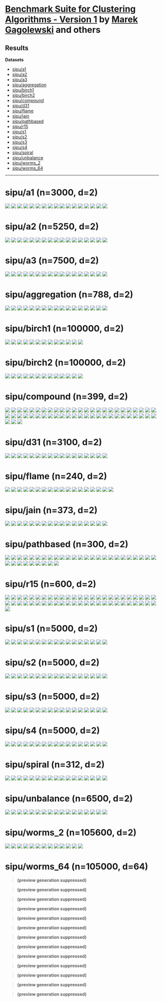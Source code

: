 # [Benchmark Suite for Clustering Algorithms - Version 1](https://github.com/gagolews/clustering_benchmarks_v1/) by [Marek Gagolewski](https://www.gagolewski.com) and others

## Results


**Datasets**

* [sipu/a1](#sipu_a1)
* [sipu/a2](#sipu_a2)
* [sipu/a3](#sipu_a3)
* [sipu/aggregation](#sipu_aggregation)
* [sipu/birch1](#sipu_birch1)
* [sipu/birch2](#sipu_birch2)
* [sipu/compound](#sipu_compound)
* [sipu/d31](#sipu_d31)
* [sipu/flame](#sipu_flame)
* [sipu/jain](#sipu_jain)
* [sipu/pathbased](#sipu_pathbased)
* [sipu/r15](#sipu_r15)
* [sipu/s1](#sipu_s1)
* [sipu/s2](#sipu_s2)
* [sipu/s3](#sipu_s3)
* [sipu/s4](#sipu_s4)
* [sipu/spiral](#sipu_spiral)
* [sipu/unbalance](#sipu_unbalance)
* [sipu/worms_2](#sipu_worms_2)
* [sipu/worms_64](#sipu_worms_64)

--------------------------------------------------------------------------------

# sipu/a1 (n=3000, d=2) <a name="sipu_a1"></a>

![](sipu/a1.labels0.png)
![](sipu/a1.fastcluster_average.png)
![](sipu/a1.fastcluster_centroid.png)
![](sipu/a1.fastcluster_complete.png)
![](sipu/a1.fastcluster_median.png)
![](sipu/a1.fastcluster_ward.png)
![](sipu/a1.fastcluster_weighted.png)
![](sipu/a1.Genie_G0.1.png)
![](sipu/a1.Genie_G0.3.png)
![](sipu/a1.Genie_G0.5.png)
![](sipu/a1.Genie_G0.7.png)
![](sipu/a1.Genie_G1.0.png)
![](sipu/a1.GIc.png)
![](sipu/a1.IcA.png)
![](sipu/a1.ITM.png)
![](sipu/a1.sklearn_kmeans.png)
![](sipu/a1.sklearn_gm.png)



# sipu/a2 (n=5250, d=2) <a name="sipu_a2"></a>

![](sipu/a2.labels0.png)
![](sipu/a2.fastcluster_average.png)
![](sipu/a2.fastcluster_centroid.png)
![](sipu/a2.fastcluster_complete.png)
![](sipu/a2.fastcluster_median.png)
![](sipu/a2.fastcluster_ward.png)
![](sipu/a2.fastcluster_weighted.png)
![](sipu/a2.Genie_G0.1.png)
![](sipu/a2.Genie_G0.3.png)
![](sipu/a2.Genie_G0.5.png)
![](sipu/a2.Genie_G0.7.png)
![](sipu/a2.Genie_G1.0.png)
![](sipu/a2.GIc.png)
![](sipu/a2.IcA.png)
![](sipu/a2.ITM.png)
![](sipu/a2.sklearn_kmeans.png)
![](sipu/a2.sklearn_gm.png)



# sipu/a3 (n=7500, d=2) <a name="sipu_a3"></a>

![](sipu/a3.labels0.png)
![](sipu/a3.fastcluster_average.png)
![](sipu/a3.fastcluster_centroid.png)
![](sipu/a3.fastcluster_complete.png)
![](sipu/a3.fastcluster_median.png)
![](sipu/a3.fastcluster_ward.png)
![](sipu/a3.fastcluster_weighted.png)
![](sipu/a3.Genie_G0.1.png)
![](sipu/a3.Genie_G0.3.png)
![](sipu/a3.Genie_G0.5.png)
![](sipu/a3.Genie_G0.7.png)
![](sipu/a3.Genie_G1.0.png)
![](sipu/a3.GIc.png)
![](sipu/a3.IcA.png)
![](sipu/a3.ITM.png)
![](sipu/a3.sklearn_kmeans.png)
![](sipu/a3.sklearn_gm.png)



# sipu/aggregation (n=788, d=2) <a name="sipu_aggregation"></a>

![](sipu/aggregation.labels0.png)
![](sipu/aggregation.fastcluster_average.png)
![](sipu/aggregation.fastcluster_centroid.png)
![](sipu/aggregation.fastcluster_complete.png)
![](sipu/aggregation.fastcluster_median.png)
![](sipu/aggregation.fastcluster_ward.png)
![](sipu/aggregation.fastcluster_weighted.png)
![](sipu/aggregation.Genie_G0.1.png)
![](sipu/aggregation.Genie_G0.3.png)
![](sipu/aggregation.Genie_G0.5.png)
![](sipu/aggregation.Genie_G0.7.png)
![](sipu/aggregation.Genie_G1.0.png)
![](sipu/aggregation.GIc.png)
![](sipu/aggregation.IcA.png)
![](sipu/aggregation.ITM.png)
![](sipu/aggregation.sklearn_kmeans.png)
![](sipu/aggregation.sklearn_gm.png)



# sipu/birch1 (n=100000, d=2) <a name="sipu_birch1"></a>

![](sipu/birch1.labels0.png)
![](sipu/birch1.fastcluster_centroid.png)
![](sipu/birch1.fastcluster_median.png)
![](sipu/birch1.fastcluster_ward.png)
![](sipu/birch1.Genie_G0.1.png)
![](sipu/birch1.Genie_G0.3.png)
![](sipu/birch1.Genie_G0.5.png)
![](sipu/birch1.Genie_G0.7.png)
![](sipu/birch1.Genie_G1.0.png)
![](sipu/birch1.GIc.png)
![](sipu/birch1.IcA.png)
![](sipu/birch1.ITM.png)
![](sipu/birch1.sklearn_kmeans.png)



# sipu/birch2 (n=100000, d=2) <a name="sipu_birch2"></a>

![](sipu/birch2.labels0.png)
![](sipu/birch2.fastcluster_centroid.png)
![](sipu/birch2.fastcluster_median.png)
![](sipu/birch2.fastcluster_ward.png)
![](sipu/birch2.Genie_G0.1.png)
![](sipu/birch2.Genie_G0.3.png)
![](sipu/birch2.Genie_G0.5.png)
![](sipu/birch2.Genie_G0.7.png)
![](sipu/birch2.Genie_G1.0.png)
![](sipu/birch2.GIc.png)
![](sipu/birch2.IcA.png)
![](sipu/birch2.ITM.png)
![](sipu/birch2.sklearn_kmeans.png)



# sipu/compound (n=399, d=2) <a name="sipu_compound"></a>

![](sipu/compound.labels1.png)
![](sipu/compound.labels3.png)
![](sipu/compound.fastcluster_average.png)
![](sipu/compound.fastcluster_centroid.png)
![](sipu/compound.fastcluster_complete.png)
![](sipu/compound.fastcluster_median.png)
![](sipu/compound.fastcluster_ward.png)
![](sipu/compound.fastcluster_weighted.png)
![](sipu/compound.Genie_G0.1.png)
![](sipu/compound.Genie_G0.3.png)
![](sipu/compound.Genie_G0.5.png)
![](sipu/compound.Genie_G0.7.png)
![](sipu/compound.Genie_G1.0.png)
![](sipu/compound.GIc.png)
![](sipu/compound.IcA.png)
![](sipu/compound.ITM.png)
![](sipu/compound.sklearn_kmeans.png)
![](sipu/compound.sklearn_gm.png)
![](sipu/compound.labels2.png)
![](sipu/compound.labels4.png)
![](sipu/compound.fastcluster_average.png)
![](sipu/compound.fastcluster_centroid.png)
![](sipu/compound.fastcluster_complete.png)
![](sipu/compound.fastcluster_median.png)
![](sipu/compound.fastcluster_ward.png)
![](sipu/compound.fastcluster_weighted.png)
![](sipu/compound.Genie_G0.1.png)
![](sipu/compound.Genie_G0.3.png)
![](sipu/compound.Genie_G0.5.png)
![](sipu/compound.Genie_G0.7.png)
![](sipu/compound.Genie_G1.0.png)
![](sipu/compound.GIc.png)
![](sipu/compound.IcA.png)
![](sipu/compound.ITM.png)
![](sipu/compound.sklearn_kmeans.png)
![](sipu/compound.sklearn_gm.png)
![](sipu/compound.labels0.png)
![](sipu/compound.fastcluster_average.png)
![](sipu/compound.fastcluster_centroid.png)
![](sipu/compound.fastcluster_complete.png)
![](sipu/compound.fastcluster_median.png)
![](sipu/compound.fastcluster_ward.png)
![](sipu/compound.fastcluster_weighted.png)
![](sipu/compound.Genie_G0.1.png)
![](sipu/compound.Genie_G0.3.png)
![](sipu/compound.Genie_G0.5.png)
![](sipu/compound.Genie_G0.7.png)
![](sipu/compound.Genie_G1.0.png)
![](sipu/compound.GIc.png)
![](sipu/compound.IcA.png)
![](sipu/compound.ITM.png)
![](sipu/compound.sklearn_kmeans.png)
![](sipu/compound.sklearn_gm.png)



# sipu/d31 (n=3100, d=2) <a name="sipu_d31"></a>

![](sipu/d31.labels0.png)
![](sipu/d31.fastcluster_average.png)
![](sipu/d31.fastcluster_centroid.png)
![](sipu/d31.fastcluster_complete.png)
![](sipu/d31.fastcluster_median.png)
![](sipu/d31.fastcluster_ward.png)
![](sipu/d31.fastcluster_weighted.png)
![](sipu/d31.Genie_G0.1.png)
![](sipu/d31.Genie_G0.3.png)
![](sipu/d31.Genie_G0.5.png)
![](sipu/d31.Genie_G0.7.png)
![](sipu/d31.Genie_G1.0.png)
![](sipu/d31.GIc.png)
![](sipu/d31.IcA.png)
![](sipu/d31.ITM.png)
![](sipu/d31.sklearn_kmeans.png)
![](sipu/d31.sklearn_gm.png)



# sipu/flame (n=240, d=2) <a name="sipu_flame"></a>

![](sipu/flame.labels0.png)
![](sipu/flame.labels1.png)
![](sipu/flame.fastcluster_average.png)
![](sipu/flame.fastcluster_centroid.png)
![](sipu/flame.fastcluster_complete.png)
![](sipu/flame.fastcluster_median.png)
![](sipu/flame.fastcluster_ward.png)
![](sipu/flame.fastcluster_weighted.png)
![](sipu/flame.Genie_G0.1.png)
![](sipu/flame.Genie_G0.3.png)
![](sipu/flame.Genie_G0.5.png)
![](sipu/flame.Genie_G0.7.png)
![](sipu/flame.Genie_G1.0.png)
![](sipu/flame.GIc.png)
![](sipu/flame.IcA.png)
![](sipu/flame.ITM.png)
![](sipu/flame.sklearn_kmeans.png)
![](sipu/flame.sklearn_gm.png)



# sipu/jain (n=373, d=2) <a name="sipu_jain"></a>

![](sipu/jain.labels0.png)
![](sipu/jain.fastcluster_average.png)
![](sipu/jain.fastcluster_centroid.png)
![](sipu/jain.fastcluster_complete.png)
![](sipu/jain.fastcluster_median.png)
![](sipu/jain.fastcluster_ward.png)
![](sipu/jain.fastcluster_weighted.png)
![](sipu/jain.Genie_G0.1.png)
![](sipu/jain.Genie_G0.3.png)
![](sipu/jain.Genie_G0.5.png)
![](sipu/jain.Genie_G0.7.png)
![](sipu/jain.Genie_G1.0.png)
![](sipu/jain.GIc.png)
![](sipu/jain.IcA.png)
![](sipu/jain.ITM.png)
![](sipu/jain.sklearn_kmeans.png)
![](sipu/jain.sklearn_gm.png)



# sipu/pathbased (n=300, d=2) <a name="sipu_pathbased"></a>

![](sipu/pathbased.labels0.png)
![](sipu/pathbased.fastcluster_average.png)
![](sipu/pathbased.fastcluster_centroid.png)
![](sipu/pathbased.fastcluster_complete.png)
![](sipu/pathbased.fastcluster_median.png)
![](sipu/pathbased.fastcluster_ward.png)
![](sipu/pathbased.fastcluster_weighted.png)
![](sipu/pathbased.Genie_G0.1.png)
![](sipu/pathbased.Genie_G0.3.png)
![](sipu/pathbased.Genie_G0.5.png)
![](sipu/pathbased.Genie_G0.7.png)
![](sipu/pathbased.Genie_G1.0.png)
![](sipu/pathbased.GIc.png)
![](sipu/pathbased.IcA.png)
![](sipu/pathbased.ITM.png)
![](sipu/pathbased.sklearn_kmeans.png)
![](sipu/pathbased.sklearn_gm.png)
![](sipu/pathbased.labels1.png)
![](sipu/pathbased.fastcluster_average.png)
![](sipu/pathbased.fastcluster_centroid.png)
![](sipu/pathbased.fastcluster_complete.png)
![](sipu/pathbased.fastcluster_median.png)
![](sipu/pathbased.fastcluster_ward.png)
![](sipu/pathbased.fastcluster_weighted.png)
![](sipu/pathbased.Genie_G0.1.png)
![](sipu/pathbased.Genie_G0.3.png)
![](sipu/pathbased.Genie_G0.5.png)
![](sipu/pathbased.Genie_G0.7.png)
![](sipu/pathbased.Genie_G1.0.png)
![](sipu/pathbased.GIc.png)
![](sipu/pathbased.IcA.png)
![](sipu/pathbased.ITM.png)
![](sipu/pathbased.sklearn_kmeans.png)
![](sipu/pathbased.sklearn_gm.png)



# sipu/r15 (n=600, d=2) <a name="sipu_r15"></a>

![](sipu/r15.labels2.png)
![](sipu/r15.fastcluster_average.png)
![](sipu/r15.fastcluster_centroid.png)
![](sipu/r15.fastcluster_complete.png)
![](sipu/r15.fastcluster_median.png)
![](sipu/r15.fastcluster_ward.png)
![](sipu/r15.fastcluster_weighted.png)
![](sipu/r15.Genie_G0.1.png)
![](sipu/r15.Genie_G0.3.png)
![](sipu/r15.Genie_G0.5.png)
![](sipu/r15.Genie_G0.7.png)
![](sipu/r15.Genie_G1.0.png)
![](sipu/r15.GIc.png)
![](sipu/r15.IcA.png)
![](sipu/r15.ITM.png)
![](sipu/r15.sklearn_kmeans.png)
![](sipu/r15.sklearn_gm.png)
![](sipu/r15.labels1.png)
![](sipu/r15.fastcluster_average.png)
![](sipu/r15.fastcluster_centroid.png)
![](sipu/r15.fastcluster_complete.png)
![](sipu/r15.fastcluster_median.png)
![](sipu/r15.fastcluster_ward.png)
![](sipu/r15.fastcluster_weighted.png)
![](sipu/r15.Genie_G0.1.png)
![](sipu/r15.Genie_G0.3.png)
![](sipu/r15.Genie_G0.5.png)
![](sipu/r15.Genie_G0.7.png)
![](sipu/r15.Genie_G1.0.png)
![](sipu/r15.GIc.png)
![](sipu/r15.IcA.png)
![](sipu/r15.ITM.png)
![](sipu/r15.sklearn_kmeans.png)
![](sipu/r15.sklearn_gm.png)
![](sipu/r15.labels0.png)
![](sipu/r15.fastcluster_average.png)
![](sipu/r15.fastcluster_centroid.png)
![](sipu/r15.fastcluster_complete.png)
![](sipu/r15.fastcluster_median.png)
![](sipu/r15.fastcluster_ward.png)
![](sipu/r15.fastcluster_weighted.png)
![](sipu/r15.Genie_G0.1.png)
![](sipu/r15.Genie_G0.3.png)
![](sipu/r15.Genie_G0.5.png)
![](sipu/r15.Genie_G0.7.png)
![](sipu/r15.Genie_G1.0.png)
![](sipu/r15.GIc.png)
![](sipu/r15.IcA.png)
![](sipu/r15.ITM.png)
![](sipu/r15.sklearn_kmeans.png)
![](sipu/r15.sklearn_gm.png)



# sipu/s1 (n=5000, d=2) <a name="sipu_s1"></a>

![](sipu/s1.labels0.png)
![](sipu/s1.fastcluster_average.png)
![](sipu/s1.fastcluster_centroid.png)
![](sipu/s1.fastcluster_complete.png)
![](sipu/s1.fastcluster_median.png)
![](sipu/s1.fastcluster_ward.png)
![](sipu/s1.fastcluster_weighted.png)
![](sipu/s1.Genie_G0.1.png)
![](sipu/s1.Genie_G0.3.png)
![](sipu/s1.Genie_G0.5.png)
![](sipu/s1.Genie_G0.7.png)
![](sipu/s1.Genie_G1.0.png)
![](sipu/s1.GIc.png)
![](sipu/s1.IcA.png)
![](sipu/s1.ITM.png)
![](sipu/s1.sklearn_kmeans.png)
![](sipu/s1.sklearn_gm.png)



# sipu/s2 (n=5000, d=2) <a name="sipu_s2"></a>

![](sipu/s2.labels0.png)
![](sipu/s2.fastcluster_average.png)
![](sipu/s2.fastcluster_centroid.png)
![](sipu/s2.fastcluster_complete.png)
![](sipu/s2.fastcluster_median.png)
![](sipu/s2.fastcluster_ward.png)
![](sipu/s2.fastcluster_weighted.png)
![](sipu/s2.Genie_G0.1.png)
![](sipu/s2.Genie_G0.3.png)
![](sipu/s2.Genie_G0.5.png)
![](sipu/s2.Genie_G0.7.png)
![](sipu/s2.Genie_G1.0.png)
![](sipu/s2.GIc.png)
![](sipu/s2.IcA.png)
![](sipu/s2.ITM.png)
![](sipu/s2.sklearn_kmeans.png)
![](sipu/s2.sklearn_gm.png)



# sipu/s3 (n=5000, d=2) <a name="sipu_s3"></a>

![](sipu/s3.labels0.png)
![](sipu/s3.fastcluster_average.png)
![](sipu/s3.fastcluster_centroid.png)
![](sipu/s3.fastcluster_complete.png)
![](sipu/s3.fastcluster_median.png)
![](sipu/s3.fastcluster_ward.png)
![](sipu/s3.fastcluster_weighted.png)
![](sipu/s3.Genie_G0.1.png)
![](sipu/s3.Genie_G0.3.png)
![](sipu/s3.Genie_G0.5.png)
![](sipu/s3.Genie_G0.7.png)
![](sipu/s3.Genie_G1.0.png)
![](sipu/s3.GIc.png)
![](sipu/s3.IcA.png)
![](sipu/s3.ITM.png)
![](sipu/s3.sklearn_kmeans.png)
![](sipu/s3.sklearn_gm.png)



# sipu/s4 (n=5000, d=2) <a name="sipu_s4"></a>

![](sipu/s4.labels0.png)
![](sipu/s4.fastcluster_average.png)
![](sipu/s4.fastcluster_centroid.png)
![](sipu/s4.fastcluster_complete.png)
![](sipu/s4.fastcluster_median.png)
![](sipu/s4.fastcluster_ward.png)
![](sipu/s4.fastcluster_weighted.png)
![](sipu/s4.Genie_G0.1.png)
![](sipu/s4.Genie_G0.3.png)
![](sipu/s4.Genie_G0.5.png)
![](sipu/s4.Genie_G0.7.png)
![](sipu/s4.Genie_G1.0.png)
![](sipu/s4.GIc.png)
![](sipu/s4.IcA.png)
![](sipu/s4.ITM.png)
![](sipu/s4.sklearn_kmeans.png)
![](sipu/s4.sklearn_gm.png)



# sipu/spiral (n=312, d=2) <a name="sipu_spiral"></a>

![](sipu/spiral.labels0.png)
![](sipu/spiral.fastcluster_average.png)
![](sipu/spiral.fastcluster_centroid.png)
![](sipu/spiral.fastcluster_complete.png)
![](sipu/spiral.fastcluster_median.png)
![](sipu/spiral.fastcluster_ward.png)
![](sipu/spiral.fastcluster_weighted.png)
![](sipu/spiral.Genie_G0.1.png)
![](sipu/spiral.Genie_G0.3.png)
![](sipu/spiral.Genie_G0.5.png)
![](sipu/spiral.Genie_G0.7.png)
![](sipu/spiral.Genie_G1.0.png)
![](sipu/spiral.GIc.png)
![](sipu/spiral.IcA.png)
![](sipu/spiral.ITM.png)
![](sipu/spiral.sklearn_kmeans.png)
![](sipu/spiral.sklearn_gm.png)



# sipu/unbalance (n=6500, d=2) <a name="sipu_unbalance"></a>

![](sipu/unbalance.labels0.png)
![](sipu/unbalance.fastcluster_average.png)
![](sipu/unbalance.fastcluster_centroid.png)
![](sipu/unbalance.fastcluster_complete.png)
![](sipu/unbalance.fastcluster_median.png)
![](sipu/unbalance.fastcluster_ward.png)
![](sipu/unbalance.fastcluster_weighted.png)
![](sipu/unbalance.Genie_G0.1.png)
![](sipu/unbalance.Genie_G0.3.png)
![](sipu/unbalance.Genie_G0.5.png)
![](sipu/unbalance.Genie_G0.7.png)
![](sipu/unbalance.Genie_G1.0.png)
![](sipu/unbalance.GIc.png)
![](sipu/unbalance.IcA.png)
![](sipu/unbalance.ITM.png)
![](sipu/unbalance.sklearn_kmeans.png)
![](sipu/unbalance.sklearn_gm.png)



# sipu/worms_2 (n=105600, d=2) <a name="sipu_worms_2"></a>

![](sipu/worms_2.labels0.png)
![](sipu/worms_2.fastcluster_centroid.png)
![](sipu/worms_2.fastcluster_median.png)
![](sipu/worms_2.fastcluster_ward.png)
![](sipu/worms_2.Genie_G0.1.png)
![](sipu/worms_2.Genie_G0.3.png)
![](sipu/worms_2.Genie_G0.5.png)
![](sipu/worms_2.Genie_G0.7.png)
![](sipu/worms_2.Genie_G1.0.png)
![](sipu/worms_2.GIc.png)
![](sipu/worms_2.IcA.png)
![](sipu/worms_2.ITM.png)
![](sipu/worms_2.sklearn_kmeans.png)



# sipu/worms_64 (n=105000, d=64) <a name="sipu_worms_64"></a>

> **(preview generation suppressed)**


> **(preview generation suppressed)**


> **(preview generation suppressed)**


> **(preview generation suppressed)**


> **(preview generation suppressed)**


> **(preview generation suppressed)**


> **(preview generation suppressed)**


> **(preview generation suppressed)**


> **(preview generation suppressed)**


> **(preview generation suppressed)**


> **(preview generation suppressed)**


> **(preview generation suppressed)**


> **(preview generation suppressed)**





